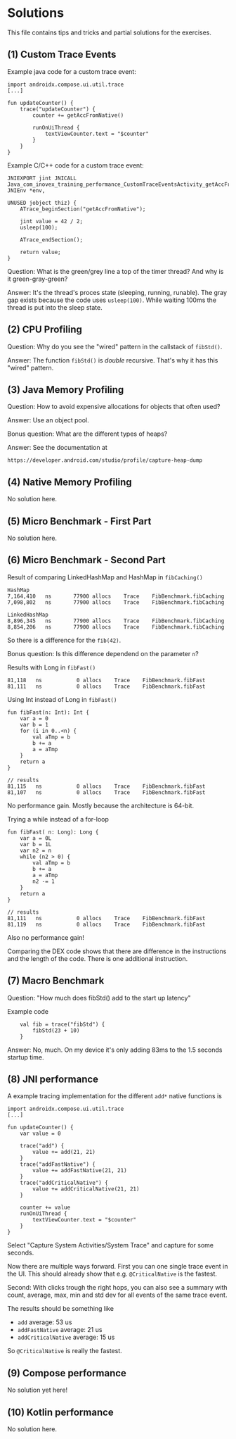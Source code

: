 # Solutions

This file contains tips and tricks and partial solutions for the exercises.


## (1) Custom Trace Events

Example java code for a custom trace event:

    import androidx.compose.ui.util.trace
    [...]

    fun updateCounter() {
        trace("updateCounter") {
            counter += getAccFromNative()

            runOnUiThread {
                textViewCounter.text = "$counter"
            }
        }
    }

Example C/C++ code for a custom trace event:

    JNIEXPORT jint JNICALL
    Java_com_inovex_training_performance_CustomTraceEventsActivity_getAccFromNative(UNUSED JNIEnv *env,
                                                                                    UNUSED jobject thiz) {
        ATrace_beginSection("getAccFromNative");

        jint value = 42 / 2;
        usleep(100);

        ATrace_endSection();

        return value;
    }

Question: What is the green/grey line a top of the timer thread? And why is it
green-gray-green?

Answer: It's the thread's proces state (sleeping, running, runable). The gray
gap exists because the code uses `usleep(100)`. While waiting 100ms the thread
is put into the sleep state.


## (2) CPU Profiling

Question: Why do you see the "wired" pattern in the callstack of `fibStd()`.

Answer: The function `fibStd()` is _double_ recursive. That's why it has this
"wired" pattern.


## (3) Java Memory Profiling

Question: How to avoid expensive allocations for objects that often used?

Answer: Use an object pool.

Bonus question: What are the different types of heaps?

Answer: See the documentation at

    https://developer.android.com/studio/profile/capture-heap-dump


## (4) Native Memory Profiling

No solution here.


## (5) Micro Benchmark - First Part

No solution here.


## (6) Micro Benchmark - Second Part

Result of comparing LinkedHashMap and HashMap in `fibCaching()`

    HashMap
    7,164,410   ns       77900 allocs    Trace    FibBenchmark.fibCaching
    7,098,802   ns       77900 allocs    Trace    FibBenchmark.fibCaching

    LinkedHashMap
    8,896,345   ns       77900 allocs    Trace    FibBenchmark.fibCaching
    8,854,206   ns       77900 allocs    Trace    FibBenchmark.fibCaching

So there is a difference for the `fib(42)`.

Bonus question: Is this difference dependend on the parameter `n`?

Results with Long in `fibFast()`

    81,118   ns           0 allocs    Trace    FibBenchmark.fibFast
    81,111   ns           0 allocs    Trace    FibBenchmark.fibFast

Using Int instead of Long in `fibFast()`

    fun fibFast(n: Int): Int {
        var a = 0
        var b = 1
        for (i in 0..<n) {
            val aTmp = b
            b += a
            a = aTmp
        }
        return a
    }

    // results
    81,115   ns           0 allocs    Trace    FibBenchmark.fibFast
    81,107   ns           0 allocs    Trace    FibBenchmark.fibFast

No performance gain. Mostly because the architecture is 64-bit.

Trying a while instead of a for-loop

    fun fibFast( n: Long): Long {
        var a = 0L
        var b = 1L
        var n2 = n
        while (n2 > 0) {
            val aTmp = b
            b += a
            a = aTmp
            n2 -= 1
        }
        return a
    }

    // results
    81,111   ns           0 allocs    Trace    FibBenchmark.fibFast
    81,119   ns           0 allocs    Trace    FibBenchmark.fibFast

Also no performance gain!

Comparing the DEX code shows that there are difference in the instructions and the length of the
code. There is one additional instruction.


## (7) Macro Benchmark

Question: "How much does fibStd() add to the start up latency"

Example code

        val fib = trace("fibStd") {
            fibStd(23 + 10)
        }

Answer: No, much. On my device it's only adding 83ms to the 1.5 seconds startup
time.


## (8) JNI performance

A example tracing implementation for the different `add*` native functions is

    import androidx.compose.ui.util.trace
    [...]

    fun updateCounter() {
        var value = 0

        trace("add") {
            value += add(21, 21)
        }
        trace("addFastNative") {
            value += addFastNative(21, 21)
        }
        trace("addCriticalNative") {
            value += addCriticalNative(21, 21)
        }

        counter += value
        runOnUiThread {
            textViewCounter.text = "$counter"
        }
    }

Select "Capture System Activities/System Trace" and capture for some seconds.

Now there are multiple ways forward. First you can one single trace event in
the UI. This should already show that e.g. `@CriticalNative` is the fastest.

Second: With clicks trough the right hops, you can also see a summary with
count, average, max, min and std dev for all events of the same trace event.

The results should be something like

* `add` average: 53 us
* `addFastNative` average: 21 us
* `addCriticalNative` average: 15 us

So `@CriticalNative` is really the fastest.


## (9) Compose performance

No solution yet here!


## (10) Kotlin performance

No solution here.
